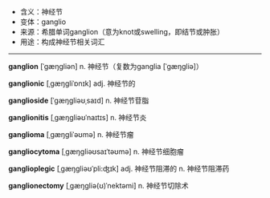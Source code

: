 - <span class="definition">含义：神经节</span>
- <span class="definition">变体：ganglio</span>
- <span class="definition">来源：希腊单词ganglion（意为knot或swelling，即结节或肿胀）</span>
- <span class="definition">用途：构成神经节相关词汇</span>


---


<span class="vocabulary">**ganglion**</span> [ˈɡæŋɡliən] n. 神经节（复数为ganglia [ˈɡæŋɡliə]）

<span class="vocabulary">**ganglionic**</span> [ˌɡæŋɡliˈɒnɪk] adj. 神经节的

<span class="vocabulary">**ganglioside**</span> [ˈɡæŋɡliəʊˌsaɪd] n. 神经节苷脂

<span class="vocabulary">**ganglionitis**</span> [ˌgæŋgliəʊˈnaɪtɪs] n. 神经节炎

<span class="vocabulary">**ganglioma**</span> [ˌgæŋgliˈəʊmə] n. 神经节瘤

<span class="vocabulary">**gangliocytoma**</span> [ˌgæŋgliəʊsaɪˈtəʊmə] n. 神经节细胞瘤

<span class="vocabulary">**ganglioplegic**</span> [ˌgæŋgliəʊˈpli:ʤɪk] adj. 神经节阻滞的 n. 神经节阻滞药

<span class="vocabulary">**ganglionectomy**</span> [ˌɡæŋɡliə(ʊ)ˈnektəmi] n. 神经节切除术
